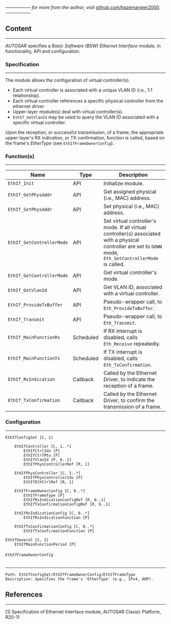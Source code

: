 ──────── *for more from the author, visit* [github.com/hazemanwer2000](https://github.com/hazemanwer2000). ────────
## Content
---
*AUTOSAR* specifies a *Basic Software (BSW) Ethernet Interface* module, in functionality, API and configuration.
### Specification
---
The module allows the configuration of virtual controller(s).
* Each virtual controller is associated with a unique VLAN ID (i.e., 1:1 relationship).
* Each virtual controller references a specific physical controller from the ethernet driver.
* Upper-layer module(s) deal with virtual controller(s).
* `EthIf_GetVlanId` may be used to query the VLAN ID associated with a specific virtual controller.

Upon the reception, or successful transmission, of a frame, the appropriate upper-layer's RX indication, or TX confirmation, function is called, based on the frame's *EtherType* (see `EthIfFrameOwnerConfig`).
### Function(s)
---

| Name                      | Type      | Description                                                                                                                                                  |
| ------------------------- | --------- | ------------------------------------------------------------------------------------------------------------------------------------------------------------ |
| `EthIf_Init`              | API       | Initialize module.                                                                                                                                           |
| `EthIf_GetPhysAddr`       | API       | Get assigned physical (i.e., MAC) address.                                                                                                                   |
| `EthIf_SetPhysAddr`       | API       | Set physical (i.e., MAC) address.                                                                                                                            |
| `EthIf_SetControllerMode` | API       | Set virtual controller's mode. If all virtual controller(s) associated with a physical controller are set to `DOWN` mode, `Eth_SetControllerMode` is called. |
| `EthIf_GetControllerMode` | API       | Get virtual controller's mode.                                                                                                                               |
| `EthIf_GetVlanId`         | API       | Get VLAN ID, associated with a virtual controller.                                                                                                           |
| `EthIf_ProvideTxBuffer`   | API       | Pseudo-wrapper call, to `Eth_ProvideTxBuffer`.                                                                                                               |
| `EthIf_Transmit`          | API       | Pseudo-wrapper call, to `Eth_Transmit`.                                                                                                                      |
| `EthIf_MainFunctionRx`    | Scheduled | If RX interrupt is disabled, calls `Eth_Receive` repeatedly.                                                                                                 |
| `EthIf_MainFunctionTx`    | Scheduled | If TX interrupt is disabled, calls `Eth_TxConfirmation`.                                                                                                     |
| `EthIf_RxIndication`      | Callback  | Called by the Ethernet Driver, to indicate the reception of a frame.                                                                                         |
| `EthIf_TxConfirmation`    | Callback  | Called by the Ethernet Driver, to confirm the transmission of a frame.                                                                                       |
### Configuration
---
```
EthIfConfigSet [C, 1]

	EthIfController [C, 1..*]
		EthIfCtrlIdx [P]
		EthIfCtrlMtu [P]
		EthIfVlanId [P, 0..1]
		EthIfPhysControllerRef [R, 1]

	EthIfPhysController [C, 1..*]
		EthIfPhysControllerIdx [P]
		EthIfEthCtrlRef [R, 1]

	EthIfFrameOwnerConfig [C, 0..*]
		EthIfFrameType [P]
		EthIfRxIndicationConfigRef [R, 0..1]
		EthIfTxConfirmationConfigRef [R, 0..1]

	EthIfRxIndicationConfig [C, 0..*]
		EthIfRxIndicationFunction [P]

	EthIfTxConfirmationConfig [C, 0..*]
		EthIfTxConfirmationFunction [P]

EthIfGeneral [C, 1]
	EthIfMainFunctionPeriod [P]
```
###### `EthIfFrameOwnerConfig`
---
```
Path: EthIfConfigSet/EthIfFrameOwnerConfig/EthIfFrameType
Description: Specifies the frame's 'EtherType' (e.g., IPv4, ARP).
```
## References
---
[1] Specification of Ethernet Interface module, AUTOSAR Classic Platform, R20-11